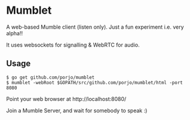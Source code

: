 # Mumblet

A web-based Mumble client (listen only). Just a fun experiment i.e. very alpha!!

It uses websockets for signalling & WebRTC for audio.

## Usage

```
$ go get github.com/porjo/mumblet
$ mumblet -webRoot $GOPATH/src/github.com/porjo/mumblet/html -port 8080
```

Point your web browser at http://localhost:8080/

Join a Mumble Server, and wait for somebody to speak :)
